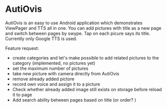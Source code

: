 # AutiOvis

AutiOvis is an easy to use Android application which demonstrates ViewPager and TTS all in one.
You can add pictures with title as a new page and switch between pages by swype. Tap on each picure says its title.
Currently only Google TTS is used.

Feature request:
- create categories and let's make possible to add related pictures to the category (implemented, no pictures yet)
- set the maximum number of pictures
- take new picture with camera directly from AutiOvis
- remove already added pictore
- record own voice and assign it to a picture
- Check whether already added image still exists on storage before reload it to page
- Add search ability between pages based on title (or order? )
